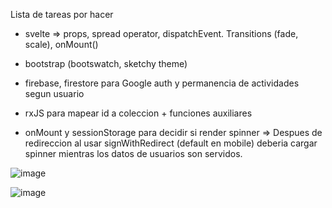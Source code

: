 Lista de tareas por hacer


- svelte => props, spread operator, dispatchEvent. Transitions (fade, scale), onMount()
 
- bootstrap (bootswatch, sketchy theme)
- firebase, firestore  para Google auth y permanencia de actividades segun usuario
- rxJS para mapear id a coleccion + funciones auxiliares
- onMount y sessionStorage para decidir si render spinner =>  Despues de redireccion al usar signWithRedirect (default en mobile) deberia cargar spinner mientras los datos de usuarios son servidos.


![image](https://user-images.githubusercontent.com/46230600/167516099-fa0c5632-e390-4928-8608-42d7cc31d809.png)


 
![image](https://user-images.githubusercontent.com/46230600/167286373-a3fa881d-b694-4566-a91d-e11960873a2e.png)
 
